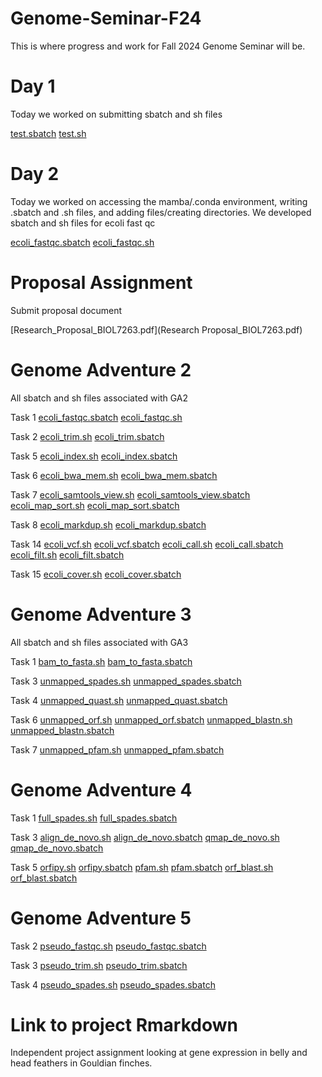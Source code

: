 # Genome-Seminar-F24

This is where progress and work for Fall 2024 Genome Seminar will be. 



# Day 1
Today we worked on submitting sbatch and sh files

[test.sbatch](test.sbatch)
[test.sh](test.sh)

# Day 2
Today we worked on accessing the mamba/.conda environment, writing .sbatch and .sh files, and adding files/creating directories. We developed sbatch and sh files for ecoli fast qc

[ecoli_fastqc.sbatch](ecoli_fastqc.sbatch)
[ecoli_fastqc.sh](ecoli_fastqc.sh)

# Proposal Assignment

Submit proposal document 

[Research_Proposal_BIOL7263.pdf](Research Proposal_BIOL7263.pdf)

# Genome Adventure 2
All sbatch and sh files associated with GA2


Task 1
[ecoli_fastqc.sbatch](ecoli_fastqc.sbatch)
[ecoli_fastqc.sh](ecoli_fastqc.sh)

Task 2
[ecoli_trim.sh](ecoli_trim.sh)
[ecoli_trim.sbatch](ecoli_trim.sbatch)

Task 5
[ecoli_index.sh](ecoli_index.sh)
[ecoli_index.sbatch](ecoli_index.sbatch)

Task 6
[ecoli_bwa_mem.sh](ecoli_bwa_mem.sh)
[ecoli_bwa_mem.sbatch](ecoli_bwa_mem.sbatch)

Task 7
[ecoli_samtools_view.sh](ecoli_samtools_view.sh)
[ecoli_samtools_view.sbatch](ecoli_samtools_view.sbatch)
[ecoli_map_sort.sh](ecoli_map_sort.sh)
[ecoli_map_sort.sbatch](ecoli_map_sort.sbatch)

Task 8
[ecoli_markdup.sh](ecoli_markdup.sh)
[ecoli_markdup.sbatch](ecoli_markdup.sbatch)

Task 14
[ecoli_vcf.sh](ecoli_vcf.sh)
[ecoli_vcf.sbatch](ecoli_vcf.sbatch)
[ecoli_call.sh](ecoli_call.sh)
[ecoli_call.sbatch](ecoli_call.sbatch)
[ecoli_filt.sh](ecoli_filt.sh)
[ecoli_filt.sbatch](ecoli_filt.sbatch)

Task 15 
[ecoli_cover.sh](ecoli_filt.sh)
[ecoli_cover.sbatch](ecoli_filt.sbatch)


# Genome Adventure 3
All sbatch and sh files associated with GA3


Task 1
[bam_to_fasta.sh](bam_to_fasta.sh)
[bam_to_fasta.sbatch](bam_to_fasta.sbatch)

Task 3
[unmapped_spades.sh](unmapped_spades.sh)
[unmapped_spades.sbatch](unmapped_spades.sbatch)

Task 4
[unmapped_quast.sh](unmapped_quast.sh)
[unmapped_quast.sbatch](unmapped_quast.sbatch)

Task 6
[unmapped_orf.sh](unmapped_orf.sh)
[unmapped_orf.sbatch](unmapped_orf.sbatch)
[unmapped_blastn.sh](unmapped_blastn.sh)
[unmapped_blastn.sbatch](unmapped_blastn.sbatch)

Task 7
[unmapped_pfam.sh](unmapped_pfam.sh)
[unmapped_pfam.sbatch](unmapped_pfam.sbatch)

# Genome Adventure 4
Task 1
[full_spades.sh](full_spades.sh)
[full_spades.sbatch](full_spades.sbatch)

Task 3
[align_de_novo.sh](align_de_novo.sh)
[align_de_novo.sbatch](align_de_novo.sbatch)
[qmap_de_novo.sh](qmap_de_novo.sh)
[qmap_de_novo.sbatch](qmap_de_novo.sbatch)

Task 5
[orfipy.sh](orfipy.sh)
[orfipy.sbatch](orfipy.sbatch)
[pfam.sh](pfam.sh)
[pfam.sbatch](pfam.sbatch)
[orf_blast.sh](orf_blast.sh)
[orf_blast.sbatch](orf_blast.sbatch)


# Genome Adventure 5
Task 2
[pseudo_fastqc.sh](pseudo_fastqc.sh)
[pseudo_fastqc.sbatch](pseudo_fastqc.sbatch)

Task 3
[pseudo_trim.sh](pseudo_trim.sh)
[pseudo_trim.sbatch](pseudo_trim.sbatch)

Task 4
[pseudo_spades.sh](pseudo_spades.sh)
[pseudo_spades.sbatch](pseudo_spades.sbatch)

# Link to project Rmarkdown
Independent project assignment looking at gene expression in belly and head feathers in Gouldian finches. 


